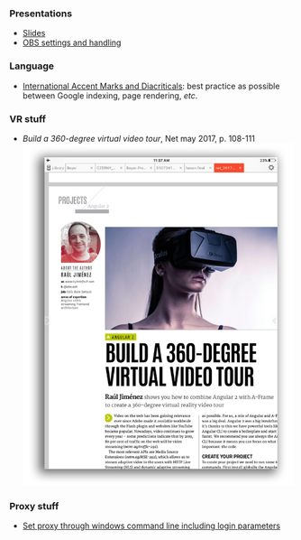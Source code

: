 
### Presentations
* [Slides](https://slides.com/)
* [OBS settings and handling](https://github.com/obsproject/obs-studio/wiki/OBS-Studio-Quickstart)

### Language
* [International Accent Marks and Diacriticals](http://www.starr.net/is/type/htmlcodes.html): best practice as possible between Google indexing, page rendering, _etc_.

### VR stuff
* _Build a 360-degree virtual video tour_, Net may 2017, p. 108-111
![net_magazine_may_2017.png](images/3733532389-net_magazine_may_2017.png)

### Proxy stuff
* [Set proxy through windows command line including login parameters](https://stackoverflow.com/questions/26992886/set-proxy-through-windows-command-line-including-login-parameters)
